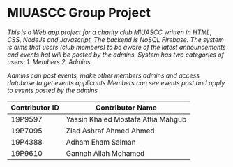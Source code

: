 # MIUASCC Group Project #
_This is a Web app project for a charity club MIUASCC written in HTML, CSS, NodeJs and Javascript. The backend is NoSQL Firebase. The system is aims that users (club members) to be aware of the latest announcements and events hat will be posted by the admins. System has two categories of users: 1. Members 2. Admins_

*Admins can post events, make other members admins and access database to get events applicants*
*Members can see events post and apply to events posted by the admins*



Contributor ID | Contributor Name 
------------- | -------------
19P9597  | Yassin Khaled Mostafa Attia Mahgub
19P7095  | Ziad Ashraf Ahmed Ahmed
19P4388  | Adham Eham Salman
19P9610 | Gannah Allah Mohamed



 
